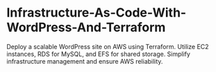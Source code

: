 # Infrastructure-As-Code-With-WordPress-And-Terraform
Deploy a scalable WordPress site on AWS using Terraform. Utilize EC2 instances, RDS for MySQL, and EFS for shared storage. Simplify infrastructure management and ensure AWS reliability.
